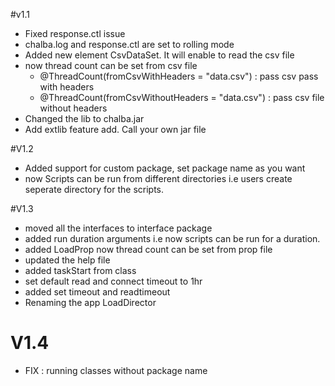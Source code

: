 #v1.1
* Fixed response.ctl issue
* chalba.log and response.ctl are set to rolling mode
* Added new element CsvDataSet. It will enable to read the csv file
* now thread count can be set from csv file
    * @ThreadCount(fromCsvWithHeaders = "data.csv") : pass csv pass with headers
    * @ThreadCount(fromCsvWithoutHeaders = "data.csv") : pass csv file without headers
* Changed the lib to chalba.jar
* Add extlib feature add. Call your own jar file   

#V1.2
* Added support for custom package, set package name as you want
* now Scripts can be run from different directories i.e users create seperate directory for the scripts.

#V1.3
* moved all the interfaces to interface package
* added run duration arguments i.e now scripts can be run for a duration.
* added LoadProp now thread count can be set from prop file
* updated the help file
* added taskStart from class
* set default read and connect timeout to 1hr
* added set timeout and readtimeout
* Renaming the app LoadDirector

# V1.4
* FIX : running classes without package name
